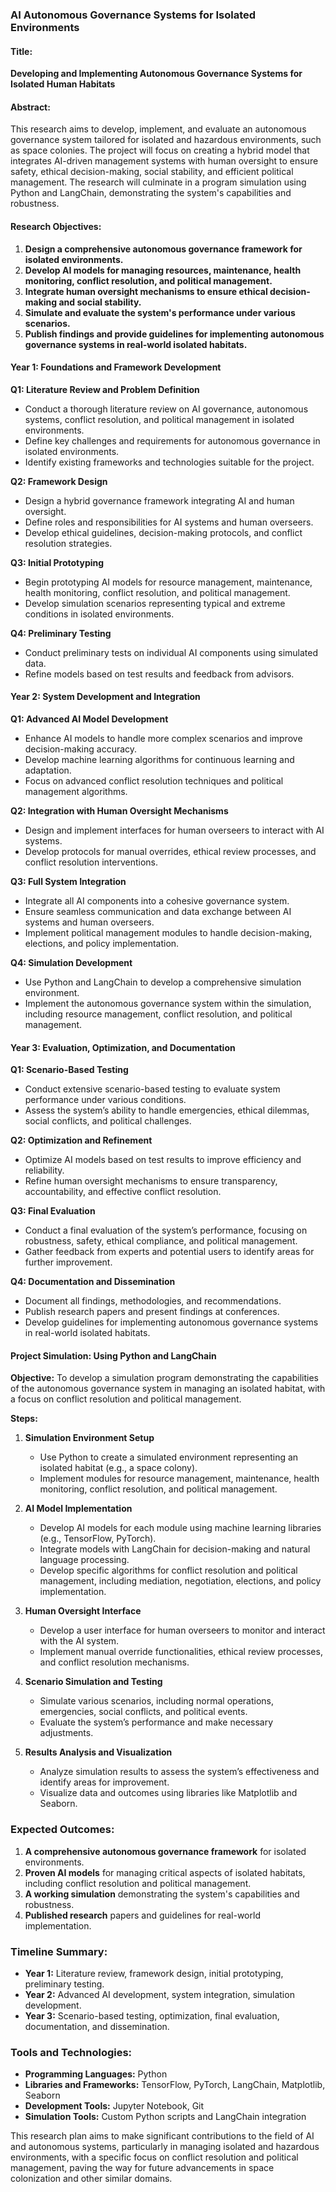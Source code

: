 ### AI Autonomous Governance Systems for Isolated Environments

#### Title:
**Developing and Implementing Autonomous Governance Systems for Isolated Human Habitats**

#### Abstract:
This research aims to develop, implement, and evaluate an autonomous governance system tailored for isolated and hazardous environments, such as space colonies. The project will focus on creating a hybrid model that integrates AI-driven management systems with human oversight to ensure safety, ethical decision-making, social stability, and efficient political management. The research will culminate in a program simulation using Python and LangChain, demonstrating the system's capabilities and robustness.

#### Research Objectives:
1. **Design a comprehensive autonomous governance framework for isolated environments.**
2. **Develop AI models for managing resources, maintenance, health monitoring, conflict resolution, and political management.**
3. **Integrate human oversight mechanisms to ensure ethical decision-making and social stability.**
4. **Simulate and evaluate the system's performance under various scenarios.**
5. **Publish findings and provide guidelines for implementing autonomous governance systems in real-world isolated habitats.**

#### Year 1: Foundations and Framework Development

**Q1: Literature Review and Problem Definition**
- Conduct a thorough literature review on AI governance, autonomous systems, conflict resolution, and political management in isolated environments.
- Define key challenges and requirements for autonomous governance in isolated environments.
- Identify existing frameworks and technologies suitable for the project.

**Q2: Framework Design**
- Design a hybrid governance framework integrating AI and human oversight.
- Define roles and responsibilities for AI systems and human overseers.
- Develop ethical guidelines, decision-making protocols, and conflict resolution strategies.

**Q3: Initial Prototyping**
- Begin prototyping AI models for resource management, maintenance, health monitoring, conflict resolution, and political management.
- Develop simulation scenarios representing typical and extreme conditions in isolated environments.

**Q4: Preliminary Testing**
- Conduct preliminary tests on individual AI components using simulated data.
- Refine models based on test results and feedback from advisors.

#### Year 2: System Development and Integration

**Q1: Advanced AI Model Development**
- Enhance AI models to handle more complex scenarios and improve decision-making accuracy.
- Develop machine learning algorithms for continuous learning and adaptation.
- Focus on advanced conflict resolution techniques and political management algorithms.

**Q2: Integration with Human Oversight Mechanisms**
- Design and implement interfaces for human overseers to interact with AI systems.
- Develop protocols for manual overrides, ethical review processes, and conflict resolution interventions.

**Q3: Full System Integration**
- Integrate all AI components into a cohesive governance system.
- Ensure seamless communication and data exchange between AI systems and human overseers.
- Implement political management modules to handle decision-making, elections, and policy implementation.

**Q4: Simulation Development**
- Use Python and LangChain to develop a comprehensive simulation environment.
- Implement the autonomous governance system within the simulation, including resource management, conflict resolution, and political management.

#### Year 3: Evaluation, Optimization, and Documentation

**Q1: Scenario-Based Testing**
- Conduct extensive scenario-based testing to evaluate system performance under various conditions.
- Assess the system’s ability to handle emergencies, ethical dilemmas, social conflicts, and political challenges.

**Q2: Optimization and Refinement**
- Optimize AI models based on test results to improve efficiency and reliability.
- Refine human oversight mechanisms to ensure transparency, accountability, and effective conflict resolution.

**Q3: Final Evaluation**
- Conduct a final evaluation of the system’s performance, focusing on robustness, safety, ethical compliance, and political management.
- Gather feedback from experts and potential users to identify areas for further improvement.

**Q4: Documentation and Dissemination**
- Document all findings, methodologies, and recommendations.
- Publish research papers and present findings at conferences.
- Develop guidelines for implementing autonomous governance systems in real-world isolated habitats.

#### Project Simulation: Using Python and LangChain

**Objective:**
To develop a simulation program demonstrating the capabilities of the autonomous governance system in managing an isolated habitat, with a focus on conflict resolution and political management.

**Steps:**
1. **Simulation Environment Setup**
   - Use Python to create a simulated environment representing an isolated habitat (e.g., a space colony).
   - Implement modules for resource management, maintenance, health monitoring, conflict resolution, and political management.

2. **AI Model Implementation**
   - Develop AI models for each module using machine learning libraries (e.g., TensorFlow, PyTorch).
   - Integrate models with LangChain for decision-making and natural language processing.
   - Develop specific algorithms for conflict resolution and political management, including mediation, negotiation, elections, and policy implementation.

3. **Human Oversight Interface**
   - Develop a user interface for human overseers to monitor and interact with the AI system.
   - Implement manual override functionalities, ethical review processes, and conflict resolution mechanisms.

4. **Scenario Simulation and Testing**
   - Simulate various scenarios, including normal operations, emergencies, social conflicts, and political events.
   - Evaluate the system’s performance and make necessary adjustments.

5. **Results Analysis and Visualization**
   - Analyze simulation results to assess the system’s effectiveness and identify areas for improvement.
   - Visualize data and outcomes using libraries like Matplotlib and Seaborn.

### Expected Outcomes:
1. **A comprehensive autonomous governance framework** for isolated environments.
2. **Proven AI models** for managing critical aspects of isolated habitats, including conflict resolution and political management.
3. **A working simulation** demonstrating the system's capabilities and robustness.
4. **Published research** papers and guidelines for real-world implementation.

### Timeline Summary:
- **Year 1:** Literature review, framework design, initial prototyping, preliminary testing.
- **Year 2:** Advanced AI development, system integration, simulation development.
- **Year 3:** Scenario-based testing, optimization, final evaluation, documentation, and dissemination.

### Tools and Technologies:
- **Programming Languages:** Python
- **Libraries and Frameworks:** TensorFlow, PyTorch, LangChain, Matplotlib, Seaborn
- **Development Tools:** Jupyter Notebook, Git
- **Simulation Tools:** Custom Python scripts and LangChain integration

This research plan aims to make significant contributions to the field of AI and autonomous systems, particularly in managing isolated and hazardous environments, with a specific focus on conflict resolution and political management, paving the way for future advancements in space colonization and other similar domains.